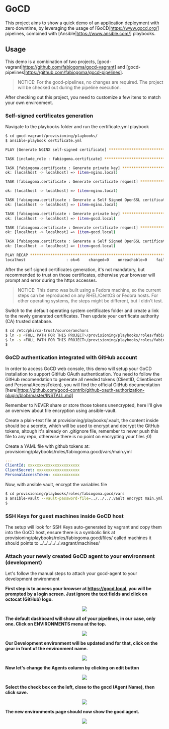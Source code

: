 # GoCD

This project aims to show a quick demo of an application deployment with zero downtime, by leveraging the usage of [GoCD|https://www.gocd.org/] pipelines, combined with [Ansible|https://www.ansible.com/] playbooks.

## Usage

This demo is a combination of two projects, [gocd-vagrant|https://github.com/fabiogoma/gocd-vagrant] and [gocd-pipelines|https://github.com/fabiogoma/gocd-pipelines].

> NOTICE: For the gocd-pipelines, no changes are required. The project will be checked out during the pipeline execution.

After checking out this project, you need to customize a few itens to match your own environment.

### Self-signed certificates generation

Navigate to the playbooks folder and run the certificate.yml playbook

```bash
$ cd gocd-vagrant/provisioning/playbooks/
$ ansible-playbook certificate.yml

PLAY [Generate NGINX self-signed certificate] *******************************************

TASK [include_role : fabiogoma.certificate] *********************************************

TASK [fabiogoma.certificate : Generate private key] *************************************
ok: [localhost -> localhost] => (item=nginx.local)

TASK [fabiogoma.certificate : Generate certificate request] *****************************

ok: [localhost -> localhost] => (item=nginx.local)

TASK [fabiogoma.certificate : Generate a Self Signed OpenSSL certificate] ***************
ok: [localhost -> localhost] => (item=nginx.local)

TASK [fabiogoma.certificate : Generate private key] *************************************
ok: [localhost -> localhost] => (item=gocd.local)

TASK [fabiogoma.certificate : Generate certificate request] *****************************
ok: [localhost -> localhost] => (item=gocd.local)

TASK [fabiogoma.certificate : Generate a Self Signed OpenSSL certificate] ***************
ok: [localhost -> localhost] => (item=gocd.local)

PLAY RECAP ******************************************************************************
localhost                  : ok=6    changed=0    unreachable=0    failed=0  
```

After the self signed certificates generation, it's not mandatory, but recommended to trust on those certificates, otherwise your browser will prompt and error during the https accesses.

> NOTICE: This demo was built using a Fedora machine, so the current steps can be reproduced on any RHEL/CentOS or Fedora hosts. For other operating systems, the steps might be different, but I didn't test.

Switch to the default operating system certificates folder and create a link to the newly generated certificates. Then update your certificate authority (CA) trusted database.

```bash
$ cd /etc/pki/ca-trust/source/anchors
$ ln -s <FULL PATH FOR THIS PROJECT>/provisioning/playbooks/roles/fabiogoma.certificate/files/gocd.local.crt .
$ ln -s <FULL PATH FOR THIS PROJECT>/provisioning/playbooks/roles/fabiogoma.certificate/files/nginx.local.crt .
$
```

### GoCD authentication integrated with GitHub account

In order to access GoCD web console, this demo will setup your GoCD installation to support GitHub OAuth authentication. You need to follow the GitHub recomendation to generate all needed tokens (ClientID, ClientSecret and PersonalAccessToken), you will find the official GitHub documentation [here|https://github.com/gocd-contrib/github-oauth-authorization-plugin/blob/master/INSTALL.md]

Remember to NEVER share or store those tokens unencrypted, here I'll give an overview about file encryption using ansible-vault.

Create a plain-text file at provisioning/playbooks/.vault, the content inside should be a secrete, which will be used to encrypt and decrypt the GitHub tokens, altough it's already on .gitignore file, remember to never push this file to any repo, otherwise there is no point on encrypting your files ;0)

Create a YAML file with github tokens at: provisioning/playbooks/roles/fabiogoma.gocd/vars/main.yml

```yaml
---
ClientId: xxxxxxxxxxxxxxxxxxxxxxx
ClientSecret: xxxxxxxxxxxxxxxxxxx
PersonalAccessToken: xxxxxxxxxxxx
```

Now, with ansible vault, encrypt the variables file


```bash
$ cd provisioning/playbooks/roles/fabiogoma.gocd/vars
$ ansible-vault --vault-password-file=../../../.vault encrypt main.yml
$
```

### SSH Keys for guest machines inside GoCD host

The setup will look for SSH Keys auto-generated by vagrant and copy them into the GoCD host, ensure there is a symbolic link at provisioning/playbooks/roles/fabiogoma.gocd/files/ called machines it should points to ../../../../../.vagrant/machines/

### Attach your newly created GoCD agent to your environment (development)

Let's follow the manual steps to attach your gocd-agent to your development environment

**First step is to access your browser at https://gocd.local, you will be prompted by a login screen. Just ignore the text fields and click on octocat (GitHub) logo.**
<p align="center">
  <img src="images/gocd-login.png">
</p>

**The default dashboard will show all of your pipelines, in our case, only one. Click on ENVIRONMENTS menu at the top.**
<p align="center">
  <img src="images/gocd-pipelines.png">
</p>

**Our Development environment will be updated and for that, click on the gear in front of the environment name.**
<p align="center">
  <img src="images/gocd-environments.png">
</p>

**Now let's change the Agents column by clicking on edit button**
<p align="center">
  <img src="images/gocd-environments-development.png">
</p>

**Select the check box on the left, close to the gocd (Agent Name), then click save.**
<p align="center">
  <img src="images/gocd-environments-development-add-agent.png">
</p>

**The new environments page should now show the gocd agent.**
<p align="center">
  <img src="images/gocd-environments-development-added-agent.png">
</p>
